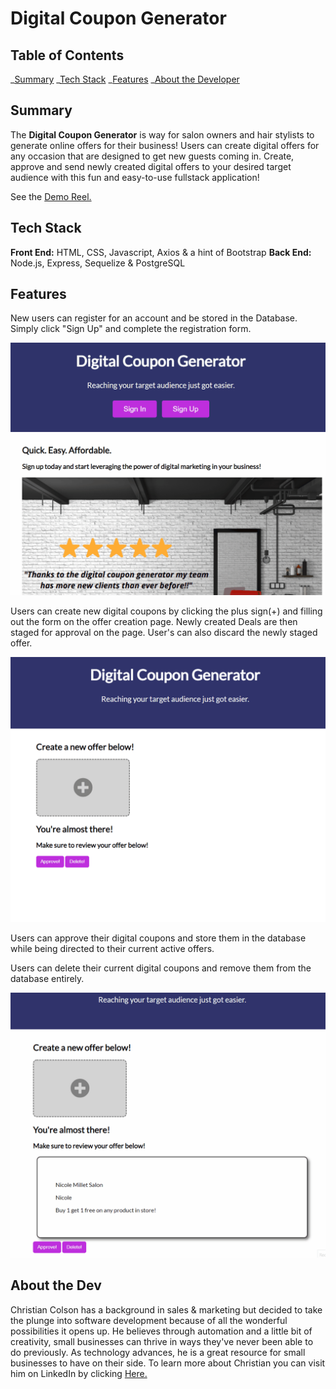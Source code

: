 # Digital Coupon Generator

## Table of Contents

_[Summary](#summary)
_[Tech Stack](#tech-stack)
_[Features](#features)
_[About the Developer](#developer)

## <a name='summary'></a>Summary

The **Digital Coupon Generator** is way for salon owners and hair stylists to generate online offers for their business! Users can create digital offers for any occasion that are designed to get new guests coming in. Create, approve and send newly created digital offers to your desired target audience with this fun and easy-to-use fullstack application!

See the <a href='https://www.youtube.com/watch?v=8SBV_mspR9k'> Demo Reel.</a>

## <a name='tech-stack'></a>Tech Stack

**Front End:** HTML, CSS, Javascript, Axios & a hint of Bootstrap
**Back End:** Node.js, Express, Sequelize & PostgreSQL

## <a name='features'></a>Features

New users can register for an account and be stored in the Database. Simply click "Sign Up" and complete the registration form.

![Login GIF](/img/Animation.gif)

Users can create new digital coupons by clicking the plus sign(+) and filling out the form on the offer creation page. Newly created Deals are then staged for approval on the page. User's can also discard the newly staged offer.

![Approve Coupon Gif](/img/createnewoffer.gif)

Users can approve their digital coupons and store them in the database while being directed to their current active offers.

Users can delete their current digital coupons and remove them from the database entirely.

![Create Coupon Gif](/img/currentoffers.gif)

## <a name='developer'></a>About the Dev

Christian Colson has a background in sales & marketing but decided to take the plunge into software development because of all the wonderful possibilities it opens up. He believes through automation and a little bit of creativity, small businesses can thrive in ways they've never been able to do previously. As technology advances, he is a great resource for small businesses to have on their side. To learn more about Christian you can visit him on LinkedIn by clicking <a href='https://www.linkedin.com/in/christian-colson-89785a20a/'>Here.</a>
